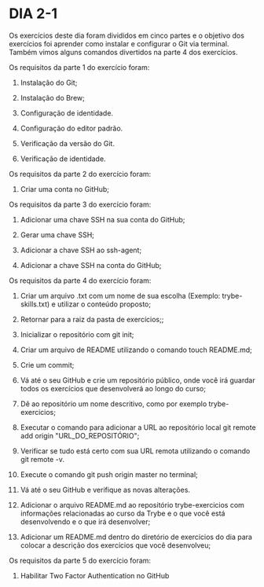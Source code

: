 # DIA 2-1

Os exercícios deste dia foram divididos em cinco partes e o objetivo dos exercícios foi aprender como instalar e configurar o Git via terminal. Também vimos alguns comandos divertidos na parte 4 dos exercícios.

Os requisitos da parte 1 do exercício foram:

1. Instalação do Git;

2. Instalação do Brew;

3. Configuração de identidade.

4. Configuração do editor padrão.

5. Verificação da versão do Git.

6. Verificação de identidade.

Os requisitos da parte 2 do exercício foram:

1. Criar uma conta no GitHub;

Os requisitos da parte 3 do exercício foram:

1. Adicionar uma chave SSH na sua conta do GitHub;

2. Gerar uma chave SSH;

3. Adicionar a chave SSH ao ssh-agent;

4. Adicionar a chave SSH na conta do GitHub;

Os requisitos da parte 4 do exercício foram:

1. Criar um arquivo .txt com um nome de sua escolha (Exemplo: trybe-skills.txt) e utilizar o conteúdo proposto;

2. Retornar para a raiz da pasta de exercícios;;

3. Inicializar o repositório com git init;

4. Criar um arquivo de README utilizando o comando touch README.md;

5. Crie um commit;

6. Vá até o seu GitHub e crie um repositório público, onde você irá guardar todos os exercícios que desenvolverá ao longo do curso;

7. Dê ao repositório um nome descritivo, como por exemplo trybe-exercicios;

8. Executar o comando para adicionar a URL ao repositório local git remote add origin "URL_DO_REPOSITÓRIO";

9. Verificar se tudo está certo com sua URL remota utilizando o comando git remote -v.

10. Execute o comando git push origin master no terminal;

11. Vá até o seu GitHub e verifique as novas alterações.

12. Adicionar o arquivo README.md ao repositório trybe-exercicios com informações relacionadas ao curso da Trybe e o que você está desenvolvendo e o que irá desenvolver;

13. Adicionar um README.md dentro do diretório de exercícios do dia para colocar a descrição dos exercícios que você desenvolveu;

Os requisitos da parte 5 do exercício foram:

1. Habilitar Two Factor Authentication no GitHub





